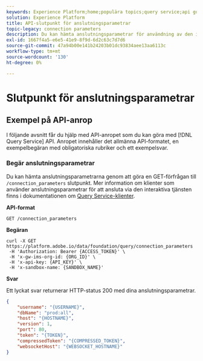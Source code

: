 ```yaml
---
keywords: Experience Platform;home;populära topics;query service;api guide;connection parameters;Query service;
solution: Experience Platform
title: API-slutpunkt för anslutningsparametrar
topic-legacy: connection parameters
description: Du kan hämta anslutningsparametrar för användning av den interaktiva tjänsten genom att göra en GET-förfrågan till slutpunkten /connection_parameters.
exl-id: 1667f4a5-e6e5-41e9-8f9d-6d2c63c7d7d6
source-git-commit: 47a94b00e141b24203b01dc93834aee13aa6113c
workflow-type: tm+mt
source-wordcount: '130'
ht-degree: 0%

---
```


# Slutpunkt för anslutningsparametrar

## Exempel på API-anrop

I följande avsnitt får du hjälp med API-anropet som du kan göra med [!DNL Query Service] API. Anropet innehåller det allmänna API-formatet, en exempelbegäran med obligatoriska rubriker och ett exempelsvar.

### Begär anslutningsparametrar

Du kan hämta anslutningsparametrarna genom att göra en GET-förfrågan till `/connection_parameters` slutpunkt. Mer information om klienter som använder anslutningsparametrar för att ansluta via den interaktiva tjänsten finns i dokumentationen om [Query Service-klienter](../clients/overview.md).

**API-format**

```http
GET /connection_parameters
```

**Begäran**

```shell
curl -X GET https://platform.adobe.io/data/foundation/query/connection_parameters
 -H 'Authorization: Bearer {ACCESS_TOKEN}' \
 -H 'x-gw-ims-org-id: {ORG_ID}' \
 -H 'x-api-key: {API_KEY}' \
 -H 'x-sandbox-name: {SANDBOX_NAME}'
```

**Svar**

Ett lyckat svar returnerar HTTP-status 200 med dina anslutningsparametrar.

```json
{
    "username": "{USERNAME}",
    "dbName": "prod:all",
    "host": "{HOSTNAME}",
    "version": 1,
    "port": 80,
    "token": "{TOKEN}",
    "compressedToken": "{COMPRESSED_TOKEN}",
    "websocketHost": "{WEBSOCKET_HOSTNAME}"
}
```
